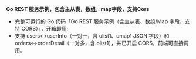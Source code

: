 **Go REST 服务示例，包含主从表，数组，map字段，支持Cors**

- 完整可运行的 Go 代码「Go REST 服务示例（含主从表、数组/Map 字段、支持 CORS）」，开箱即用;
- 支持 users↔userInfo（一对一，含 ulist1、umap1 JSON 字段）和 orders↔orderDetail（一对多，含 olist1），并已开启 CORS，前端可直接调用。
